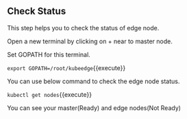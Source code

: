 ## Check Status

This step helps you to check the status of edge node.

Open a new terminal by clicking on + near to master node.

Set GOPATH for this terminal.

`export GOPATH=/root/kubeedge`{{execute}}
 
You can use below command to check the edge node status.

`kubectl get nodes`{{execute}}

You can see your master(Ready) and edge nodes(Not Ready)
 